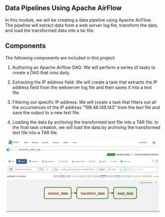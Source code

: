 ## Data Pipelines Using Apache AirFlow
In this module, we will be creating a data pipeline using Apache AirFlow. The pipeline will extract data from a web server log file, transform the data, and load the transformed data into a tar file.

## Components
The following components are included in this project:

1. Authoring an Apache Airflow DAG: We will perform a series of tasks to create a DAG that runs daily.

2. Extracting the IP address field: We will create a task that extracts the IP address field from the webserver log file and then saves it into a text file.

3. Filtering out specific IP address: We will create a task that filters out all the occurrences of the IP address "198.46.149.143" from the text file and save the output to a new text file.

4. Loading the data by archiving the transformed text file into a TAR file: In the final task creation, we will load the data by archiving the transformed text file into a TAR file.

![airflow DAG](Screenshot-2023-04-15.png)

